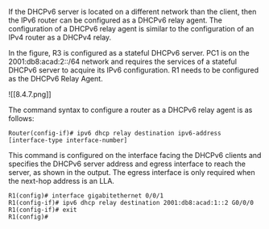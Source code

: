 If the DHCPv6 server is located on a different network than the client, then the IPv6 router can be configured as a DHCPv6 relay agent. The configuration of a DHCPv6 relay agent is similar to the configuration of an IPv4 router as a DHCPv4 relay.

In the figure, R3 is configured as a stateful DHCPv6 server. PC1 is on the 2001:db8:acad:2::/64 network and requires the services of a stateful DHCPv6 server to acquire its IPv6 configuration. R1 needs to be configured as the DHCPv6 Relay Agent.

![[8.4.7.png]]

The command syntax to configure a router as a DHCPv6 relay agent is as follows:

```
Router(config-if)# ipv6 dhcp relay destination ipv6-address [interface-type interface-number]
```

This command is configured on the interface facing the DHCPv6 clients and specifies the DHCPv6 server address and egress interface to reach the server, as shown in the output. The egress interface is only required when the next-hop address is an LLA.

```
R1(config)# interface gigabitethernet 0/0/1
R1(config-if)# ipv6 dhcp relay destination 2001:db8:acad:1::2 G0/0/0
R1(config-if)# exit
R1(config)#
```
